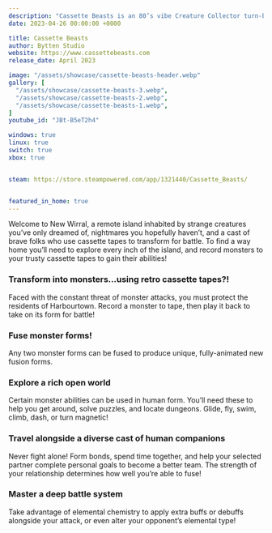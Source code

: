 ```yaml
---
description: "Cassette Beasts is an 80’s vibe Creature Collector turn-based RPG set in a vast and colourful open world. Record and collect awesome monster forms to use in turn-based battles, or for their abilities to traverse the world. Use the Fusion System to create unique and powerful by combining any two monsters."
date: 2023-04-26 00:00:00 +0000

title: Cassette Beasts
author: Bytten Studio
website: https://www.cassettebeasts.com
release_date: April 2023

image: "/assets/showcase/cassette-beasts-header.webp"
gallery: [
  "/assets/showcase/cassette-beasts-3.webp",
  "/assets/showcase/cassette-beasts-2.webp",
  "/assets/showcase/cassette-beasts-1.webp",
]
youtube_id: "JBt-B5eT2h4"

windows: true
linux: true
switch: true
xbox: true


steam: https://store.steampowered.com/app/1321440/Cassette_Beasts/


featured_in_home: true
---
```


Welcome to New Wirral, a remote island inhabited by strange creatures you’ve only dreamed of, nightmares you hopefully haven’t, and a cast of brave folks who use cassette tapes to transform for battle. To find a way home you’ll need to explore every inch of the island, and record monsters to your trusty cassette tapes to gain their abilities!

### Transform into monsters…using retro cassette tapes?!
Faced with the constant threat of monster attacks, you must protect the residents of Harbourtown. Record a monster to tape, then play it back to take on its form for battle!

### Fuse monster forms!
Any two monster forms can be fused to produce unique, fully-animated new fusion forms.

### Explore a rich open world
Certain monster abilities can be used in human form. You’ll need these to help you get around, solve puzzles, and locate dungeons. Glide, fly, swim, climb, dash, or turn magnetic!

### Travel alongside a diverse cast of human companions
Never fight alone! Form bonds, spend time together, and help your selected partner complete personal goals to become a better team. The strength of your relationship determines how well you’re able to fuse!

### Master a deep battle system
Take advantage of elemental chemistry to apply extra buffs or debuffs alongside your attack, or even alter your opponent’s elemental type!

